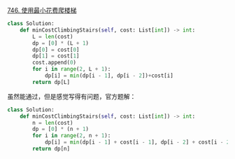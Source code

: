 [746. 使用最小花费爬楼梯](https://leetcode-cn.com/problems/min-cost-climbing-stairs/)

```python
class Solution:
    def minCostClimbingStairs(self, cost: List[int]) -> int:
        L = len(cost)
        dp = [0] * (L + 1)
        dp[0] = cost[0]
        dp[1] = cost[1]
        cost.append(0)
        for i in range(2, L + 1):
            dp[i] = min(dp[i - 1], dp[i - 2])+cost[i]
        return dp[L]
```

虽然能通过，但是感觉写得有问题，官方题解：

```python
class Solution:
    def minCostClimbingStairs(self, cost: List[int]) -> int:
        n = len(cost)
        dp = [0] * (n + 1)
        for i in range(2, n + 1):
            dp[i] = min(dp[i - 1] + cost[i - 1], dp[i - 2] + cost[i - 2])
        return dp[n]
```